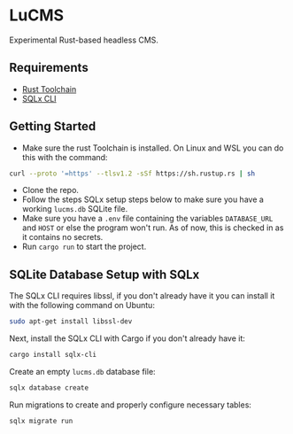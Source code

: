 # LuCMS

Experimental Rust-based headless CMS.

## Requirements
- [Rust Toolchain](https://www.rust-lang.org/tools/install)
- [SQLx CLI](https://crates.io/crates/sqlx-cli)

## Getting Started
- Make sure the rust Toolchain is installed. On Linux and WSL you can do this with the command:
```sh
curl --proto '=https' --tlsv1.2 -sSf https://sh.rustup.rs | sh
```
- Clone the repo.
- Follow the steps SQLx setup steps below to make sure you have a working `lucms.db` SQLite file.
- Make sure you have a `.env` file containing the variables `DATABASE_URL` and `HOST` or else the program won't run. As of now, this is checked in as it contains no secrets.
- Run `cargo run` to start the project.

## SQLite Database Setup with SQLx

The SQLx CLI requires libssl, if you don't already have it you can install it with the following command on Ubuntu:
```sh
sudo apt-get install libssl-dev
```

Next, install the SQLx CLI with Cargo if you don't already have it:
```sh
cargo install sqlx-cli
```

Create an empty `lucms.db` database file:
```sh
sqlx database create
```

Run migrations to create and properly configure necessary tables:
```sh
sqlx migrate run
```
